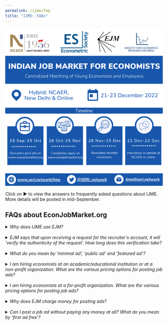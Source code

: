 ```yaml
---
permalink: /ijme/faq
title: "IJME: FAQs"
---
```


![IJME](/assets/images/ijme_2022_info1_750x750.png)

Click on ▶ to view the answers to frequently asked questions about IJME. More details will be posted in mid-September. 

## FAQs about EconJobMarket.org

<details>
<summary><em>Why does IJME use EJM?</em></summary>
EJM offers one of the best job market platforms that is tailored for hiring PhD economists. The American and European job markets have also been using EJM as a centralized portal. EJM is easy to use and ads posted on the website have the following attractive features:
1. No limit on the length of advertisement text.
1. Ads may start as early as the day after they are created (at no extra charge).
1. Ads can be posted for up to one year.
1. Free use of application rating & evaluation system (for applications collected on EJM).
1. Free use of an interview-scheduling system (whether or not applications are collected on EJM).
</details>
&nbsp;
<details>
<summary><em>EJM says that upon receiving a request for the recruiter's account, it will 'verify the authenticity of the request'. How long does this verification take?</em></summary>
EJM verifies recruiters usually within one day.
</details>
&nbsp;
<details>
<summary><em>What do you mean by 'minimal ad', 'public ad' and 'featured ad'? </em></summary>
* Minimal ads are displayed only to logged-in users.
* Public ads are displayed to users even if they are not logged in.
* Featured ads have a prominent display on EJM’s home page.
</details>
&nbsp;
<details>
<summary><em>I am hiring economists at an academic/educational institution or at a non-profit organization. What are the various pricing options for posting job ads?</em></summary>
As an academic or educational institution, you can choose between three options: 
1. Minimal ad: Free.
1. Public ad with services: First ad free. Subsequent ad $340 ($306 if paid by credit card). 
1. Featured ad: The first ad is $300 ($270 if paid by credit card). Subsequent ad $600 ($540 if paid by credit card). 
</details>
&nbsp;
<details>
<summary><em>I am hiring economists at a for-profit organization. What are the various pricing options for posting job ads?</em></summary>
As an academic or educational institution, you can choose between three options: 
1. Minimal ad: The first ad is free. Subsequent ad $370 ($333 if paid by credit card).
1. Public ad with services: First ad free. Subsequent ad $600 ($540 if paid by credit card).
1. Featured ad: The first ad is $600 ($540 if paid by credit card).  Subsequent ad $1,200 ($1,080 if paid by credit card).
</details>
&nbsp;
<details>
<summary><em>Why does EJM charge money for posting ads?</em></summary>
EJM is a non-profit charity and only charges bare minimum fees to cover the costs of operating its website. There is no registration fee for recruiters (or anyone else) to use the site, just a fee to post certain types of ads.  Note that the minimal ad option - which has all the essential features - is free for all academic and non-profit organizations.
</details>
&nbsp;
<details>
<summary><em>Can I post a job ad without paying any money at all? What do you mean by ‘first ad free’?</em></summary>
Yes, this is possible with a minimal ad. First ad free means that none of the first-time recruiters will be charged if this is the first time using EJM and posting an ad. 
</details>
